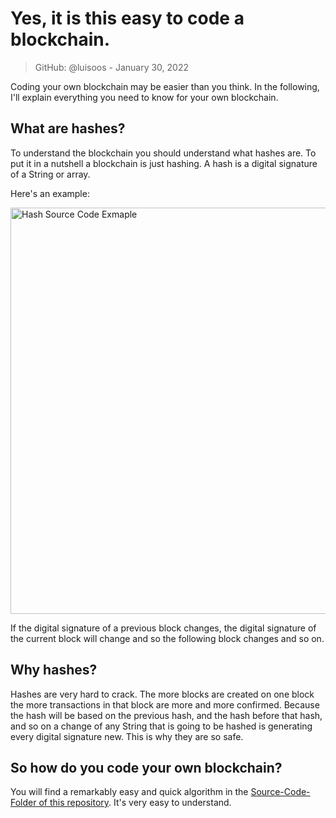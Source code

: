 # Yes, it is this easy to code a blockchain.
> GitHub: @luisoos - January 30, 2022

Coding your own blockchain may be easier than you think. In the following, I'll explain everything you need to know for your own blockchain.

## What are hashes?
To understand the blockchain you should understand what hashes are. To put it in a nutshell a blockchain is just hashing. A hash is a digital signature of a String or array.

Here's an example:

<img src="https://user-images.githubusercontent.com/81855420/151708373-4b136249-1bd6-46ce-95e7-02fbfa5c44f9.svg" alt="Hash Source Code Exmaple" style="width: 650px;">


If the digital signature of a previous block changes, the digital signature of the current block will change and so the following block changes and so on.

## Why hashes?
Hashes are very hard to crack. The more blocks are created on one block the more transactions in that block are more and more confirmed. Because the hash will be based on the previous hash, and the hash before that hash, and so on a change of any String that is going to be hashed is generating every digital signature new. This is why they are so safe.

## So how do you code your own blockchain?
You will find a remarkably easy and quick algorithm in the [Source-Code-Folder of this repository](https://github.com/luisoos/blockchain/tree/main/src). It's very easy to understand.
